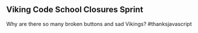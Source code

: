 ## Viking Code School Closures Sprint

Why are there so many broken buttons and sad Vikings? #thanksjavascript